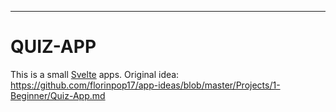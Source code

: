 ---

# QUIZ-APP

This is a small [Svelte](https://svelte.dev) apps. Original idea: https://github.com/florinpop17/app-ideas/blob/master/Projects/1-Beginner/Quiz-App.md
